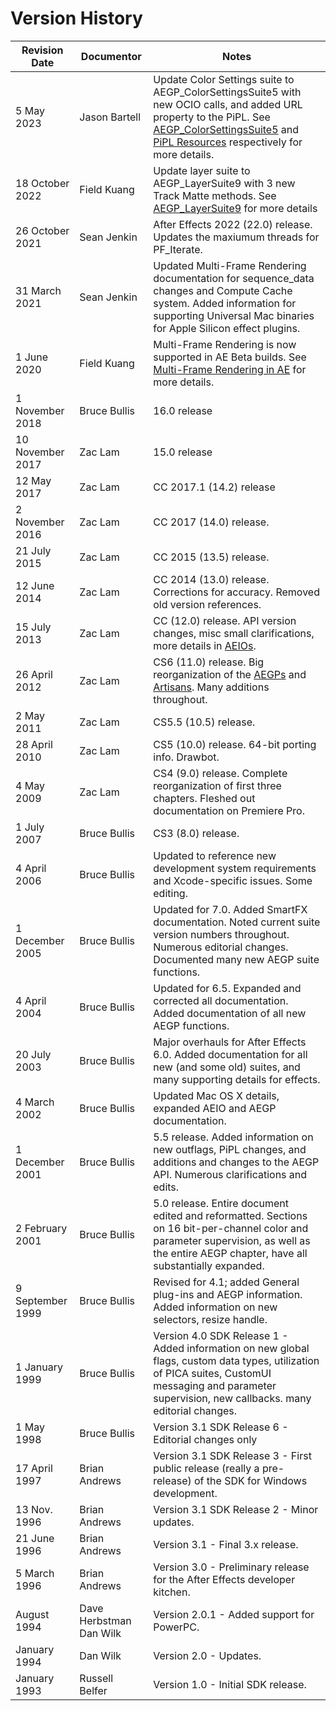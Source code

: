 # Version History

|  Revision Date   |       Documentor        |                                                                                                                                    Notes                                                                                                                                    |
| ---------------- | ----------------------- | --------------------------------------------------------------------------------------------------------------------------------------------------------------------------------------------------------------------------------------------------------------------------- |
| 5 May 2023       | Jason Bartell           | Update Color Settings suite to AEGP_ColorSettingsSuite5 with new OCIO calls, and added URL property to the PiPL. See [AEGP_ColorSettingsSuite5](aegps/aegp-suites.md#aegp_colorsettingssuite5) and [PiPL Resources](intro/pipl-resources.md) respectively for more details. |
| 18 October 2022  | Field Kuang             | Update layer suite to AEGP_LayerSuite9 with 3 new Track Matte methods. See [AEGP_LayerSuite9](aegps/aegp-suites.md#aegp_layersuite9) for more details                                                                                                                       |
| 26 October 2021  | Sean Jenkin             | After Effects 2022 (22.0) release. Updates the maxiumum threads for PF_Iterate.                                                                                                                                                                                             |
| 31 March 2021    | Sean Jenkin             | Updated Multi-Frame Rendering documentation for sequence_data changes and Compute Cache system. Added information for supporting Universal Mac binaries for Apple Silicon effect plugins.                                                                                   |
| 1 June 2020      | Field Kuang             | Multi-Frame Rendering is now supported in AE Beta builds. See [Multi-Frame Rendering in AE](effect-details/multi-frame-rendering-in-ae.md) for more details.                                                                                                                |
| 1 November 2018  | Bruce Bullis            | 16.0 release                                                                                                                                                                                                                                                                |
| 10 November 2017 | Zac Lam                 | 15.0 release                                                                                                                                                                                                                                                                |
| 12 May 2017      | Zac Lam                 | CC 2017.1 (14.2) release                                                                                                                                                                                                                                                    |
| 2 November 2016  | Zac Lam                 | CC 2017 (14.0) release.                                                                                                                                                                                                                                                     |
| 21 July 2015     | Zac Lam                 | CC 2015 (13.5) release.                                                                                                                                                                                                                                                     |
| 12 June 2014     | Zac Lam                 | CC 2014 (13.0) release. Corrections for accuracy. Removed old version references.                                                                                                                                                                                           |
| 15 July 2013     | Zac Lam                 | CC (12.0) release. API version changes, misc small clarifications, more details in [AEIOs](aeios/aeios.md).                                                                                                                                                                 |
| 26 April 2012    | Zac Lam                 | CS6 (11.0) release. Big reorganization of the [AEGPs](aegps/aegps.md) and [Artisans](artisans/artisans.md). Many additions throughout.                                                                                                                                      |
| 2 May 2011       | Zac Lam                 | CS5.5 (10.5) release.                                                                                                                                                                                                                                                       |
| 28 April 2010    | Zac Lam                 | CS5 (10.0) release. 64-bit porting info. Drawbot.                                                                                                                                                                                                                           |
| 4 May 2009       | Zac Lam                 | CS4 (9.0) release. Complete reorganization of first three chapters. Fleshed out documentation on Premiere Pro.                                                                                                                                                              |
| 1 July 2007      | Bruce Bullis            | CS3 (8.0) release.                                                                                                                                                                                                                                                          |
| 4 April 2006     | Bruce Bullis            | Updated to reference new development system requirements and Xcode-specific issues. Some editing.                                                                                                                                                                           |
| 1 December 2005  | Bruce Bullis            | Updated for 7.0. Added SmartFX documentation. Noted current suite version numbers throughout. Numerous editorial changes. Documented many new AEGP suite functions.                                                                                                         |
| 4 April 2004     | Bruce Bullis            | Updated for 6.5. Expanded and corrected all documentation. Added documentation of all new AEGP functions.                                                                                                                                                                   |
| 20 July 2003     | Bruce Bullis            | Major overhauls for After Effects 6.0. Added documentation for all new (and some old) suites, and many supporting details for effects.                                                                                                                                      |
| 4 March 2002     | Bruce Bullis            | Updated Mac OS X details, expanded AEIO and AEGP documentation.                                                                                                                                                                                                             |
| 1 December 2001  | Bruce Bullis            | 5.5 release. Added information on new outflags, PiPL changes, and additions and changes to the AEGP API. Numerous clarifications and edits.                                                                                                                                 |
| 2 February 2001  | Bruce Bullis            | 5.0 release. Entire document edited and reformatted. Sections on 16 bit-per-channel color and parameter supervision, as well as the entire AEGP chapter, have all substantially expanded.                                                                                   |
| 9 September 1999 | Bruce Bullis            | Revised for 4.1; added General plug-ins and AEGP information. Added information on new selectors, resize handle.                                                                                                                                                            |
| 1 January 1999   | Bruce Bullis            | Version 4.0 SDK Release 1 - Added information on new global flags, custom data types, utilization of PICA suites, CustomUI messaging and parameter supervision, new callbacks. many editorial changes.                                                                      |
| 1 May 1998       | Bruce Bullis            | Version 3.1 SDK Release 6 - Editorial changes only                                                                                                                                                                                                                          |
| 17 April 1997    | Brian Andrews           | Version 3.1 SDK Release 3 - First public release (really a pre-release) of the SDK for Windows development.                                                                                                                                                                 |
| 13 Nov. 1996     | Brian Andrews           | Version 3.1 SDK Release 2 - Minor updates.                                                                                                                                                                                                                                  |
| 21 June 1996     | Brian Andrews           | Version 3.1 - Final 3.x release.                                                                                                                                                                                                                                            |
| 5 March 1996     | Brian Andrews           | Version 3.0 - Preliminary release for the After Effects developer kitchen.                                                                                                                                                                                                  |
| August 1994      | Dave Herbstman Dan Wilk | Version 2.0.1 - Added support for PowerPC.                                                                                                                                                                                                                                  |
| January 1994     | Dan Wilk                | Version 2.0 - Updates.                                                                                                                                                                                                                                                      |
| January 1993     | Russell Belfer          | Version 1.0 - Initial SDK release.                                                                                                                                                                                                                                          |

